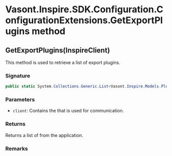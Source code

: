 # Vasont.Inspire.SDK.Configuration.ConfigurationExtensions.GetExportPlugins method
## GetExportPlugins(InspireClient)
This method is used to retrieve a list of export plugins.

### Signature
```csharp
public static System.Collections.Generic.List<Vasont.Inspire.Models.Plugins.PluginModel> GetExportPlugins(InspireClient client)
```
### Parameters
- `client`: Contains the  that is used for communication.

### Returns
Returns a list of  from the application.
### Remarks

